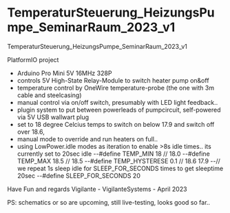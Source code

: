 # TemperaturSteuerung_HeizungsPumpe_SeminarRaum_2023_v1
 TemperaturSteuerung_HeizungsPumpe_SeminarRaum_2023_v1

PlatformIO project

- Arduino Pro Mini 5V 16MHz 328P 
- controls 5V High-State Relay-Module to switch heater pump on&off
- temperature control by OneWire temperature-probe (the one with 3m cable and steelcasing)
- manual control via on/off switch, presumably with LED light feedback..
- plugin system to put between powerleads of pumpcircuit, self-powered via 5V USB wallwart plug
- set to 18 degree Celcius temps to switch on below 17.9 and switch off over 18.6, 
- manual mode to override and run heaters on full..
- using LowPower.idle modes as iteration to enable >8s idle times.. its currently set to 20sec idle
--#define TEMP_MIN 18        // 18.0
--#define TEMP_MAX 18.5      // 18.5
--#define TEMP_HYSTERESE 0.1 // 18.6 17.9
--// we repeat 1s sleep idle for SLEEP_FOR_SECONDS times to get sleeptime 20sec
--#define SLEEP_FOR_SECONDS   20

Have Fun and regards
Vigilante -
VigilanteSystems - April 2023

PS:
schematics or so are upcoming, still live-testing, looks good so far..